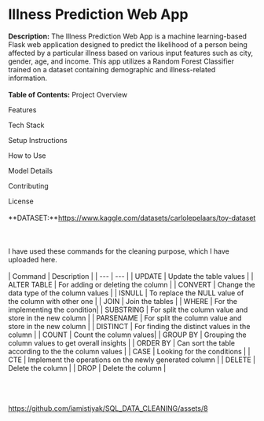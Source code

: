 # Illness Prediction Web App
**Description:** The Illness Prediction Web App is a machine learning-based Flask web application designed to predict the likelihood of a person being affected by a particular illness based on various input features such as city, gender, age, and income. This app utilizes a Random Forest Classifier trained on a dataset containing demographic and illness-related information.<br><br>
**Table of Contents:** 
Project Overview

Features

Tech Stack

Setup Instructions

How to Use

Model Details

Contributing

License<br><br>
**DATASET:**https://www.kaggle.com/datasets/carlolepelaars/toy-dataset <br><br><br><br>
I have used these commands for the cleaning purpose, which I have uploaded here.<br><br>
| Command | Description |
| --- | --- |
| UPDATE | Update the table values |
| ALTER TABLE | For adding or deleting the column |
| CONVERT | Change the data type of the column values |
| ISNULL | To replace the NULL value of the column with other one |
| JOIN | Join the tables |
| WHERE | For the implementing the condition|
| SUBSTRING | For split the column value and store in the new column |
| PARSENAME | For split the column value and store in the new column |
| DISTINCT | For finding the distinct values in the column |
| COUNT | Count the column values|
| GROUP BY | Grouping the column values to get overall insights |
| ORDER BY | Can sort the table according to the the column values |
| CASE | Looking for the conditions |
| CTE | Implement the operations on the newly generated column |
| DELETE | Delete the column |
| DROP | Delete the column | <br><br><br><br>

https://github.com/iamistiyak/SQL_DATA_CLEANING/assets/8
